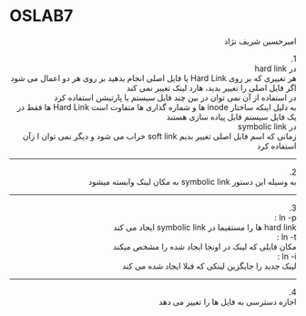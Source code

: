 # OSLAB7
<div dir="rtl">
 امیرحسین شریف نژاد<br/>
 
1.<br/>
در hard link<br/>
هر تغییری که بر روی Hard Link یا فایل اصلی انجام بدهید بر روی هر دو اعمال می شود<br/>
اگر فایل اصلی را تغییر بدید، هارد لینک تغییر نمی کند<br/>
در استفاده از آن نمی توان در بین چند فایل سیستم یا پارتیشن استفاده کرد<br/>
به دلیل اینکه ساختار inode ها و شماره گذاری ها متفاوت است Hard Link ها فقط در یک فایل سیستم قابل پیاده سازی هستند<br/>
در symbolic link<br/>
زمانی که اسم فایل اصلی تغییر بدیم soft link خراب می شود و دیگر نمی توان ا زآن استفاده کرد<br/>
 <hr/>
 2.<br/>
به وسیله این دستور symbolic link به مکان لینک وابسته میشود
 <hr/>
 3.<br/>
ln -p :<br/> 
 hard link ها را مستقیما در symbolic link ایجاد می کند<br/>
ln -t :<br/>
 مکان فایلی که لینک در اونجا ایجاد شده را مشخص میکند<br/>
ln -i : <br/>
 لینک جدید را جایگزین لینکی که قبلا ایجاد شده می کند<br/>
 <hr/>
 4.<br/>
 اجازه دسترسی به فایل ها را تغییر می دهد
 </div>
